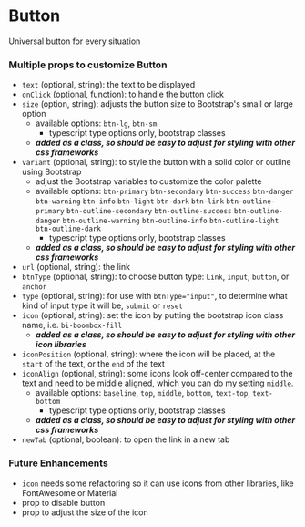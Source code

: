# Button

Universal button for every situation

### Multiple props to customize Button
 - `text` (optional, string): the text to be displayed
 - `onClick` (optional, function): to handle the button click
 - `size` (option, string): adjusts the button size to Bootstrap's small or large option
    - available options: `btn-lg`, `btn-sm`
      - typescript type options only, bootstrap classes
    - _**added as a class, so should be easy to adjust for styling with other css frameworks**_
- `variant` (optional, string): to style the button with a solid color or outline using Bootstrap
  - adjust the Bootstrap variables to customize the color palette
  - available options:
    `btn-primary`
    `btn-secondary`
    `btn-success`
    `btn-danger`
    `btn-warning`
    `btn-info`
    `btn-light`
    `btn-dark`
    `btn-link`
    `btn-outline-primary`
    `btn-outline-secondary`
    `btn-outline-success`
    `btn-outline-danger`
    `btn-outline-warning`
    `btn-outline-info`
    `btn-outline-light`
    `btn-outline-dark`
      - typescript type options only, bootstrap classes
  - _**added as a class, so should be easy to adjust for styling with other css frameworks**_
- `url` (optional, string): the link
- `btnType` (optional, string): to choose button type: `Link`, `input`, `button`, or `anchor`
- `type` (optional, string): for use with `btnType="input"`, to determine what kind of input type it will be, `submit` or `reset`
- `icon` (optional, string): set the icon by putting the bootstrap icon class name, i.e. `bi-boombox-fill`
  - _**added as a class, so should be easy to adjust for styling with other icon libraries**_
- `iconPosition` (optional, string): where the icon will be placed, at the `start` of the text, or the `end` of the text
- `iconAlign` (optional, string): some icons look off-center compared to the text and need to be middle aligned, which you can do my setting `middle`.
  - available options: `baseline`, `top`, `middle`, `bottom`, `text-top`, `text-bottom`
    - typescript type options only, bootstrap classes
  - _**added as a class, so should be easy to adjust for styling with other css frameworks**_
- `newTab` (optional, boolean): to open the link in a new tab

### Future Enhancements
- `icon` needs some refactoring so it can use icons from other libraries, like FontAwesome or Material
- prop to disable button
- prop to adjust the size of the icon